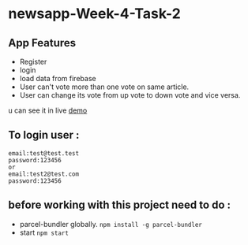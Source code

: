 # newsapp-Week-4-Task-2

## App Features

* Register
* login
* load data from firebase
* User can't vote more than one vote on same article.
* User can change its vote from up vote to down vote and vice versa.

u can see it in live  [demo](http://high-pitched-needle.surge.sh/)
## To login user :
```
email:test@test.test
password:123456
or
email:test2@test.com
password:123456

```

## before working with this project need to do :
* parcel-bundler globally.
 ```npm install -g parcel-bundler ```
 * start 
```npm start```


